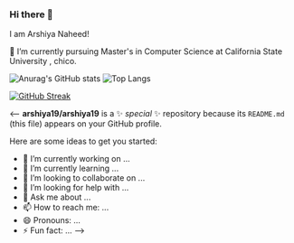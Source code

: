 ### Hi there 👋

I am Arshiya Naheed!

 🔭 I’m currently pursuing Master's in Computer Science at California State University , chico.


   ![Anurag's GitHub stats](https://github-readme-stats.vercel.app/api?username=arshiya19&show=prs_merged&hide=contribs,prs)        ![Top Langs](https://github-readme-stats.vercel.app/api/top-langs/?username=arshiya19&layout=compact)

   [![GitHub Streak](https://streak-stats.demolab.com/?user=arshiya19&theme=dark)](https://git.io/streak-stats)

<-- **arshiya19/arshiya19** is a ✨ _special_ ✨ repository because its `README.md` (this file) appears on your GitHub profile.

Here are some ideas to get you started:

- 🔭 I’m currently working on ...
- 🌱 I’m currently learning ...
- 👯 I’m looking to collaborate on ...
- 🤔 I’m looking for help with ...
- 💬 Ask me about ...
- 📫 How to reach me: ...
- 😄 Pronouns: ...
- ⚡ Fun fact: ...
-->


